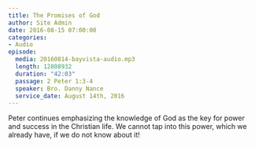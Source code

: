```yaml
---
title: The Promises of God
author: Site Admin
date: 2016-08-15 07:00:00
categories:
- Audio
episode:
  media: 20160814-bayvista-audio.mp3
  length: 12808932
  duration: "42:03"
  passage: 2 Peter 1:3-4
  speaker: Bro. Danny Nance
  service_date: August 14th, 2016
---
```

Peter continues emphasizing the knowledge of God as the key for power and success in the Christian life. We cannot tap into this power, which we already have, if we do not know about it!